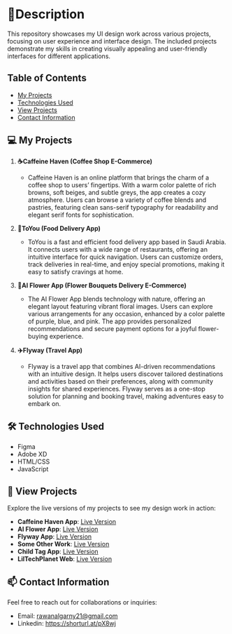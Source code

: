 # 🌟Description
This repository showcases my UI design work across various projects, focusing on user experience and interface design. The included projects demonstrate my skills in creating visually appealing and user-friendly interfaces for different applications.

## Table of Contents
- [My Projects](#my-projects)
- [Technologies Used](#technologies-used)
- [View Projects](#view-projects)
- [Contact Information](#contact-information)

## 💻 My Projects
1. **☕Caffeine Haven (Coffee Shop E-Commerce)**
   - Caffeine Haven is an online platform that brings the charm of a coffee shop to users’ fingertips. With a warm color palette of rich browns, soft beiges, and subtle greys, the app creates a cozy atmosphere. Users can browse a variety of coffee blends and pastries, featuring clean sans-serif typography for readability and elegant serif fonts for sophistication.

2. **🍟ToYou (Food Delivery App)**
   - ToYou is a fast and efficient food delivery app based in Saudi Arabia. It connects users with a wide range of restaurants, offering an intuitive interface for quick navigation. Users can customize orders, track deliveries in real-time, and enjoy special promotions, making it easy to satisfy cravings at home.

3. **💐AI Flower App (Flower Bouquets Delivery E-Commerce)**
   - The AI Flower App blends technology with nature, offering an elegant layout featuring vibrant floral images. Users can explore various arrangements for any occasion, enhanced by a color palette of purple, blue, and pink. The app provides personalized recommendations and secure payment options for a joyful flower-buying experience.

4. **✈️Flyway (Travel App)**
   - Flyway is a travel app that combines AI-driven recommendations with an intuitive design. It helps users discover tailored destinations and activities based on their preferences, along with community insights for shared experiences. Flyway serves as a one-stop solution for planning and booking travel, making adventures easy to embark on.

## 🛠️ Technologies Used
- Figma
- Adobe XD
- HTML/CSS
- JavaScript

## 💫 View Projects
Explore the live versions of my projects to see my design work in action:

- **Caffeine Haven App**: [Live Version](https://figmashort.link/3WecSd)
- **AI Flower App**: [Live Version](https://figmashort.link/cnXdiN)
- **Flyway App**: [Live Version](https://figmashort.link/25nwwh)
- **Some Other Work**: [Live Version](https://figmashort.link/RWrWwk)
- **Child Tag App**: [Live Version](https://figmashort.link/meyMwM)
- **LilTechPlanet Web**: [Live Version](https://liltechplanet.github.io/index.html)

## 📫 Contact Information
Feel free to reach out for collaborations or inquiries:
- Email: rawanalgarny21@gmail.com
- Linkedin: https://shorturl.at/pX8wj
